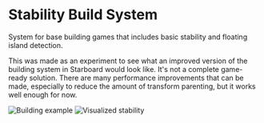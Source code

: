 # Stability Build System
System for base building games that includes basic stability and floating island detection.

This was made as an experiment to see what an improved version of the building system in Starboard would look like. It's not a complete game-ready solution. There are many performance improvements that can be made, especially to reduce the amount of transform parenting, but it works well enough for now.

![Building example](https://github.com/kodiakwhale/stability-build-system/tree/master/Assets/sbs)
![Visualized stability](https://github.com/kodiakwhale/stability-build-system/tree/master/Assets/sbs-stability)